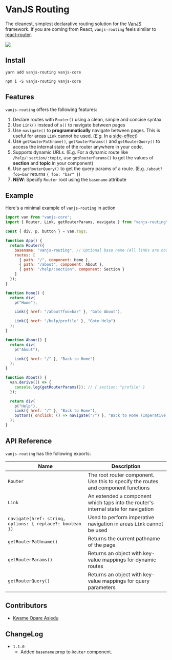 # VanJS Routing

The cleanest, simplest declarative routing solution for the [VanJS](https://vanjs.org/) framework. If you are coming
from React, `vanjs-routing` feels similar to [react-router](https://npmjs.org/package/react-router).

[![](https://img.shields.io/badge/Github-Star-blue)](https://github.com/kwameopareasiedu/vanjs-routing)

## Install

```shell
yarn add vanjs-routing vanjs-core
```

```shell
npm i -S vanjs-routing vanjs-core
```

## Features

`vanjs-routing` offers the following features:

1. Declare routes with `Router()` using a clean, simple and concise syntax
2. Use `Link()` instead of `a()` to navigate between pages
3. Use `navigate()` to **programmatically** navigate between pages. This is useful for areas `Link` cannot be used.
   (_E.g._ In a [side-effect](https://vanjs.org/tutorial#side-effect))
4. Use `getRouterPathname()`, `getRouterParams()` and `getRouterQuery()` to access the internal state of the router
   anywhere in your code.
5. Supports dynamic URLs. (E.g. For a dynamic route like `/help/:section/:topic`, use `getRouterParams()` to get the
   values of **section** and **topic** in your component)
6. Use `getRouterQuery()` to get the query params of a route. (E.g. `/about?foo=bar` returns `{ foo: "bar" }`)
7. **NEW**: Specify `Router` root using the `basename` attribute

## Example

Here's a minimal example of `vanjs-routing` in action

```javascript
import van from "vanjs-core";
import { Router, Link, getRouterParams, navigate } from "vanjs-routing";

const { div, p, button } = van.tags;

function App() {
  return Router({
    basename: "vanjs-routing", // Optional base name (All links are now prefixed with '/vanjs-routing')
    routes: [
      { path: "/", component: Home },
      { path: "/about", component: About },
      { path: "/help/:section", component: Section }
    ]
  });
}

function Home() {
  return div(
    p("Home"),

    Link({ href: "/about?foo=bar" }, "Goto About"),

    Link({ href: "/help/profile" }, "Goto Help")
  );
}

function About() {
  return div(
    p("About"),

    Link({ href: "/" }, "Back to Home")
  );
}

function About() {
  van.derive(() => {
    console.log(getRouterParams()); // { section: "profile" }
  });

  return div(
    p("Help"),
    Link({ href: "/" }, "Back to Home"),
    button({ onclick: () => navigate("/") }, "Back to Home (Imperative navigation)")
  );
}
```

## API Reference

`vanjs-routing` has the following exports:

| Name                                                     | Description                                                                          |
|----------------------------------------------------------|--------------------------------------------------------------------------------------|
| `Router`                                                 | The root router component. Use this to specify the routes and component functions    |
| `Link`                                                   | An extended `a` component which taps into the router's internal state for navigation |
| `navigate(href: string, options: { replace?: boolean })` | Used to perform imperative navigation in areas `Link` cannot be used                 |
| `getRouterPathname()`                                    | Returns the current pathname of the page                                             |
| `getRouterParams()`                                      | Returns an object with key-value mappings for dynamic routes                         |
| `getRouterQuery()`                                       | Returns an object with key-value mappings for query parameters                       |

## Contributors

- [Kwame Opare Asiedu](https://github.com/kwameopareasiedu)

## ChangeLog

- `1.1.0`
  - Added `basename` prop to `Router` component. 
